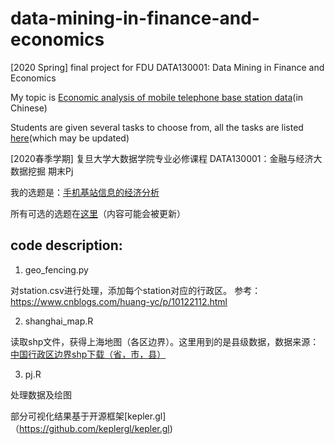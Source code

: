 # data-mining-in-finance-and-economics
[2020 Spring] final project for FDU DATA130001: Data Mining in Finance and Economics

My topic is [Economic analysis of mobile telephone base station data](https://github.com/FDU-SDS/Big_Data_Economic_Course_Final/blob/master/期末考评项目：手机基站信息的经济分析.md)(in Chinese)

Students are given several tasks to choose from, all the tasks are listed [here](https://github.com/FDU-SDS/Big_Data_Economic_Course_Final)(which may be updated)

[2020春季学期] 复旦大学大数据学院专业必修课程 DATA130001：金融与经济大数据挖掘 期末Pj

我的选题是：[手机基站信息的经济分析](https://github.com/FDU-SDS/Big_Data_Economic_Course_Final/blob/master/期末考评项目：手机基站信息的经济分析.md)

所有可选的选题在[这里](https://github.com/FDU-SDS/Big_Data_Economic_Course_Final)（内容可能会被更新）

## code description:

1. geo_fencing.py

对station.csv进行处理，添加每个station对应的行政区。
参考：https://www.cnblogs.com/huang-yc/p/10122112.html

2. shanghai_map.R

读取shp文件，获得上海地图（各区边界）。这里用到的是县级数据，数据来源：[中国行政区边界shp下载（省，市，县）](https://blog.csdn.net/niu_dige/article/details/104856967)

3. pj.R

处理数据及绘图

部分可视化结果基于开源框架[kepler.gl]（https://github.com/keplergl/kepler.gl)
